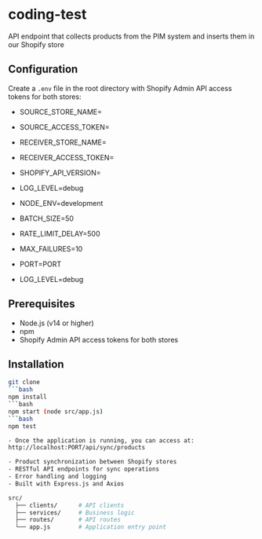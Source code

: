 # coding-test
API endpoint that collects products from the PIM system and inserts them in our Shopify store
## Configuration
Create a `.env` file in the root directory with 
Shopify Admin API access tokens for both stores:

- SOURCE_STORE_NAME=
- SOURCE_ACCESS_TOKEN=

- RECEIVER_STORE_NAME=
- RECEIVER_ACCESS_TOKEN=
- SHOPIFY_API_VERSION=

- LOG_LEVEL=debug
- NODE_ENV=development
- BATCH_SIZE=50
- RATE_LIMIT_DELAY=500
- MAX_FAILURES=10
- PORT=PORT
- LOG_LEVEL=debug

## Prerequisites
- Node.js (v14 or higher)
- npm
- Shopify Admin API access tokens for both stores

## Installation
```bash
git clone
```bash
npm install
```bash
npm start (node src/app.js)
```bash
npm test

- Once the application is running, you can access at:
http://localhost:PORT/api/sync/products

- Product synchronization between Shopify stores
- RESTful API endpoints for sync operations
- Error handling and logging
- Built with Express.js and Axios

src/
  ├── clients/      # API clients
  ├── services/     # Business logic
  ├── routes/       # API routes
  └── app.js        # Application entry point
